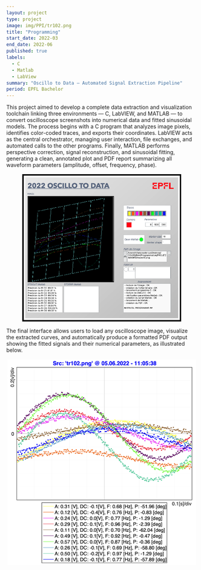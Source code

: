 ```yaml
---
layout: project
type: project
image: img/PPI/tr102.png
title: "Programming"
start_date: 2022-03
end_date: 2022-06
published: true
labels:
  - C
  - Matlab
  - LabView
summary: "Oscillo to Data — Automated Signal Extraction Pipeline"
period: EPFL Bachelor
---
```


This project aimed to develop a complete data extraction and visualization toolchain linking three environments — C, LabVIEW, and MATLAB — to convert oscilloscope screenshots into numerical data and fitted sinusoidal models. The process begins with a C program that analyzes image pixels, identifies color-coded traces, and exports their coordinates. LabVIEW acts as the central orchestrator, managing user interaction, file exchanges, and automated calls to the other programs. Finally, MATLAB performs perspective correction, signal reconstruction, and sinusoidal fitting, generating a clean, annotated plot and PDF report summarizing all waveform parameters (amplitude, offset, frequency, phase).

<p align="center">
  <img src="../img/PPI/VIZ_PPI.png" alt="Oscillo2Data LabVIEW interface" style="max-width: 420px; margin: 1rem auto; display:block;">
</p>


The final interface allows users to load any oscilloscope image, visualize the extracted curves, and automatically produce a formatted PDF output showing the fitted signals and their numerical parameters, as illustrated below.


<p align="center">
  <img src="../img/PPI/tr102.png" alt="Fitted oscilloscope traces" style="max-width: 500px; margin: 1rem auto; display:block;">
</p>
